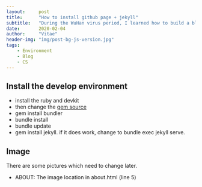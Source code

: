 ```yaml
---
layout:     post
title:      "How to install github page + jekyll"
subtitle:   "During the WuHan virus period, I learned how to build a blog and try to make it perfect."
date:       2020-02-04
author:     "Vitae"
header-img: "img/post-bg-js-version.jpg"
tags:
    - Environment
    - Blog
    - CS
---
```

## Install the develop environment
- install the ruby and devkit
- then change the [gem source](https://gems.ruby-china.com/)
- gem install bundler
- bundle install
- bundle update
- gem install jekyll. if it does work, change to bundle exec jekyll serve.
  
## Image
There are some pictures which need to change later.
- ABOUT: The image location in about.html (line 5)

